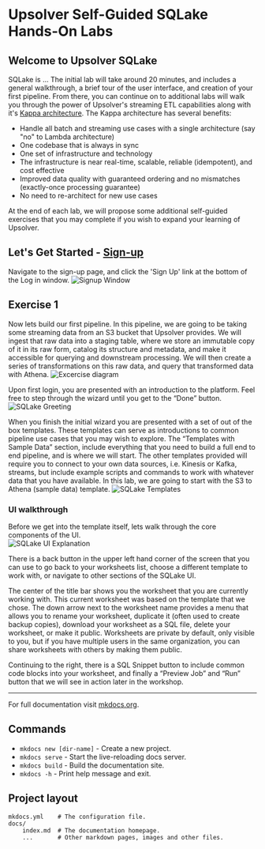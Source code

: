 # Upsolver Self-Guided SQLake Hands-On Labs

## Welcome to Upsolver SQLake

SQLake is ...
The initial lab will take around 20 minutes, and includes a general walkthrough, a brief tour of the user interface, and creation of your first pipeline.  From there, you can continue on to additional labs will walk you through the power of Upsolver's streaming ETL capabilities along with it's [Kappa architecture](https://www.oreilly.com/radar/questioning-the-lambda-architecture/).
The Kappa architecture has several benefits:
* Handle all batch and streaming use cases with a single architecture (say "no" to Lambda architecture)
* One codebase that is always in sync
* One set of infrastructure and technology
* The infrastructure is near real-time, scalable, reliable (idempotent), and cost effective
* Improved data quality with guaranteed ordering and no mismatches (exactly-once processing guarantee)
* No need to re-architect for new use cases

At the end of each lab, we will propose some additional self-guided exercises that you may complete if you wish to expand your learning of Upsolver.

## Let's Get Started - [Sign-up](https://sqlake.upsolver.com/signup)
Navigate to the sign-up page, and click the 'Sign Up' link at the bottom of the Log in window.
![Signup Window](/sqlake-workshop/img/Signup.png "SQLake Signup Dialog")

## Exercise 1
Now lets build our first pipeline.  In this pipeline, we are going to be taking some streaming data from an S3 bucket that Upsolver provides.  We will ingest that raw data into a staging table, where we store an immutable copy of it in its raw form, catalog its structure and metadata, and make it accessible for querying and downstream processing.  We will then create a series of transformations on this raw data, and query that transformed data with Athena.
![Excercise diagram](/sqlake-workshop/img/Exercise1/img1a.png "Diagram of exercise 1")

Upon first login, you are presented with an introduction to the platform.  Feel free to step through the wizard until you get to the “Done” button.  
![SQLake Greeting](/sqlake-workshop/img/Exercise1/img1b.png)

When you finish the initial wizard you are presented with a set of out of the box templates.  These templates can serve as introductions to common pipeline use cases that you may wish to explore.  The “Templates with Sample Data” section, include everything that you need to build a full end to end pipeline, and is where we will start.  The other templates provided will require you to connect to your own data sources, i.e. Kinesis or Kafka, streams, but include example scripts and commands to work with whatever data that you have available.
In this lab, we are going to start with the S3 to Athena (sample data) template.
![SQLake Templates](/sqlake-workshop/img/Exercise1/img1c.png)

### UI walkthrough
Before we get into the template itself, lets walk through the core components of the UI.  
![SQLake UI Explanation](/sqlake-workshop/img/Exercise1/img1d.png)

There is a back button in the upper left hand corner of the screen that you can use to go back to your worksheets list, choose a different template to work with, or navigate to other sections of the SQLake UI.

The center of the title bar shows you the worksheet that you are currently working with.  This current worksheet was based on the template that we chose.  The down arrow next to the worksheet name provides a menu that allows you to rename your worksheet, duplicate it (often used to create backup copies), download your worksheet as a SQL file, delete your worksheet, or make it public.  Worksheets are private by default, only visible to you, but if you have multiple users in the same organization, you can share worksheets with others by making them public.

Continuing to the right, there is a SQL Snippet button to include common code blocks into your worksheet, and finally a “Preview Job” and “Run” button that we will see in action later in the workshop.

---

For full documentation visit [mkdocs.org](https://www.mkdocs.org).

## Commands

* `mkdocs new [dir-name]` - Create a new project.
* `mkdocs serve` - Start the live-reloading docs server.
* `mkdocs build` - Build the documentation site.
* `mkdocs -h` - Print help message and exit.

## Project layout

    mkdocs.yml    # The configuration file.
    docs/
        index.md  # The documentation homepage.
        ...       # Other markdown pages, images and other files.
